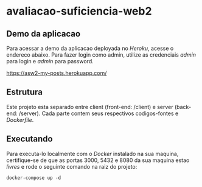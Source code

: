 # avaliacao-suficiencia-web2

## Demo da aplicacao

Para acessar a demo da aplicacao deployada no _Heroku_, acesse o endereco abaixo. Para fazer login como admin, utilize as credenciais *admin* para login e *admin* para password.

https://asw2-my-posts.herokuapp.com/

## Estrutura

Este projeto esta separado entre client (front-end: /client) e server (back-end: /server). Cada parte contem seus respectivos codigos-fontes e _Dockerfile_.

## Executando

Para executa-lo localmente com o *Docker* instalado na sua maquina, certifique-se de que as portas 3000, 5432 e 8080 da sua maquina estao *livres* e rode o seguinte comando na raiz do projeto:

```
docker-compose up -d
```
